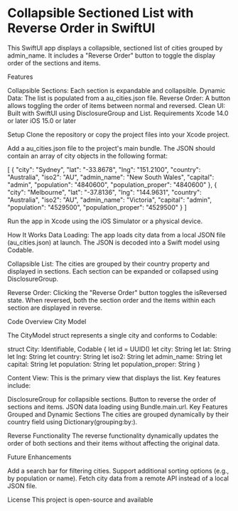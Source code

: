 #  Collapsible Sectioned List with Reverse Order in SwiftUI

This SwiftUI app displays a collapsible, sectioned list of cities grouped by admin_name. It includes a "Reverse Order" button to toggle the display order of the sections and items.

Features

Collapsible Sections: Each section is expandable and collapsible.
Dynamic Data: The list is populated from a au_cities.json file.
Reverse Order: A button allows toggling the order of items between normal and reversed.
Clean UI: Built with SwiftUI using DisclosureGroup and List.
Requirements
Xcode 14.0 or later
iOS 15.0 or later

Setup
Clone the repository or copy the project files into your Xcode project.

Add a au_cities.json file to the project's main bundle. The JSON should contain an array of city objects in the following format:


[
{
"city": "Sydney",
"lat": "-33.8678",
"lng": "151.2100",
"country": "Australia",
"iso2": "AU",
"admin_name": "New South Wales",
"capital": "admin",
"population": "4840600",
"population_proper": "4840600"
},
{
"city": "Melbourne",
"lat": "-37.8136",
"lng": "144.9631",
"country": "Australia",
"iso2": "AU",
"admin_name": "Victoria",
"capital": "admin",
"population": "4529500",
"population_proper": "4529500"
}
]

Run the app in Xcode using the iOS Simulator or a physical device.

How It Works Data Loading:
The app loads city data from a local JSON file (au_cities.json) at launch.
The JSON is decoded into a Swift model using Codable.

Collapsible List:
The cities are grouped by their country property and displayed in sections.
Each section can be expanded or collapsed using DisclosureGroup.

Reverse Order:
Clicking the "Reverse Order" button toggles the isReversed state.
When reversed, both the section order and the items within each section are displayed in reverse.

Code Overview
City Model

The CityModel struct represents a single city and conforms to Codable:

struct City: Identifiable, Codable {
let id = UUID()
let city: String
let lat: String
let lng: String
let country: String
let iso2: String
let admin_name: String
let capital: String
let population: String
let population_proper: String
}

Content View: 
This is the primary view that displays the list. Key features include:

DisclosureGroup for collapsible sections.
Button to reverse the order of sections and items.
JSON data loading using Bundle.main.url.
Key Features
Grouped and Dynamic Sections
The cities are grouped dynamically by their country field using Dictionary(grouping:by:).

Reverse Functionality
The reverse functionality dynamically updates the order of both sections and their items without affecting the original data.

Future Enhancements

Add a search bar for filtering cities.
Support additional sorting options (e.g., by population or name).
Fetch city data from a remote API instead of a local JSON file.

License
This project is open-source and available

